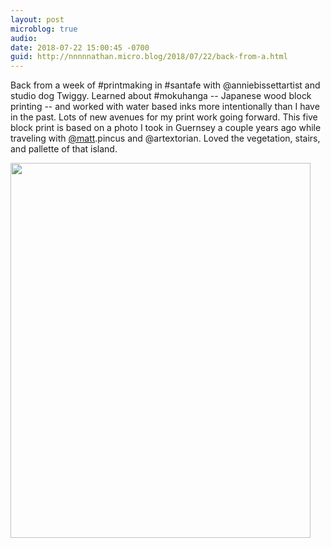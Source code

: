```yaml
---
layout: post
microblog: true
audio: 
date: 2018-07-22 15:00:45 -0700
guid: http://nnnnnathan.micro.blog/2018/07/22/back-from-a.html
---
```

Back from a week of #printmaking in #santafe with @anniebissettartist and studio dog Twiggy. Learned about #mokuhanga -- Japanese wood block printing -- and worked with water based inks more intentionally than I have in the past. Lots of new avenues  for my print work going forward. 
This five block print is based on a photo I took in Guernsey a couple years ago while traveling with [@matt](https://micro.blog/matt).pincus and @artextorian. Loved the vegetation, stairs, and pallette of that island.

<img src="http://status.yergler.net/uploads/2018/b20cc8f0a8.jpg" width="480" height="600" />
